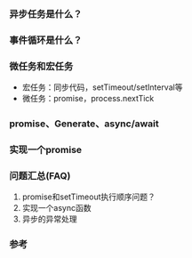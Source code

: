 

### 异步任务是什么？


### 事件循环是什么？

### 微任务和宏任务
- 宏任务：同步代码，setTimeout/setInterval等
- 微任务：promise，process.nextTick

### promise、Generate、async/await


### 实现一个promise


### 问题汇总(FAQ)
1. promise和setTimeout执行顺序问题？
2. 实现一个async函数
3. 异步的异常处理

### 参考


